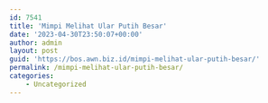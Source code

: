 ```yaml
---
id: 7541
title: 'Mimpi Melihat Ular Putih Besar'
date: '2023-04-30T23:50:07+00:00'
author: admin
layout: post
guid: 'https://bos.awn.biz.id/mimpi-melihat-ular-putih-besar/'
permalink: /mimpi-melihat-ular-putih-besar/
categories:
    - Uncategorized
---
```


